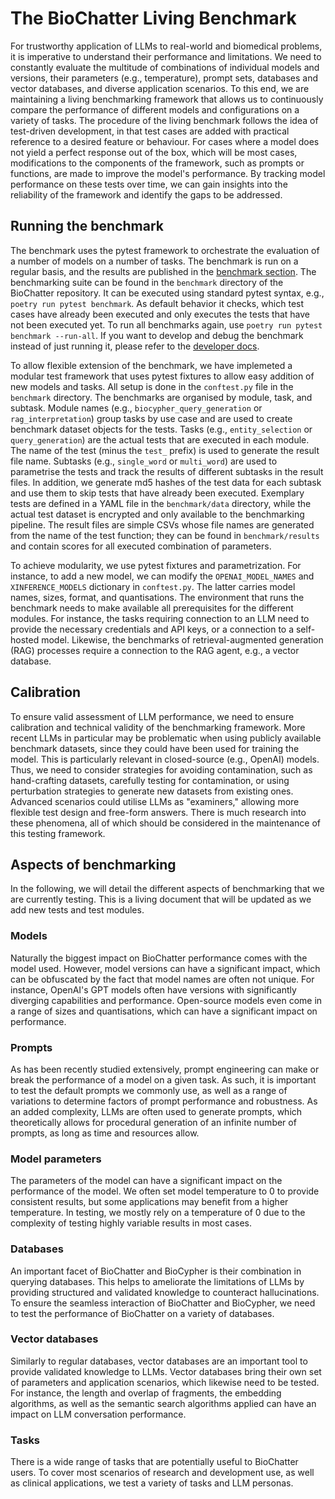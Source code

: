 # The BioChatter Living Benchmark

For trustworthy application of LLMs to real-world and biomedical problems, it is imperative to understand their performance and limitations.
We need to constantly evaluate the multitude of combinations of individual models and versions, their parameters (e.g., temperature), prompt sets, databases and vector databases, and diverse application scenarios.
To this end, we are maintaining a living benchmarking framework that allows us to continuously compare the performance of different models and configurations on a variety of tasks.
The procedure of the living benchmark follows the idea of test-driven development, in that test cases are added with practical reference to a desired feature or behaviour.
For cases where a model does not yield a perfect response out of the box, which will be most cases, modifications to the components of the framework, such as prompts or functions, are made to improve the model's performance.
By tracking model performance on these tests over time, we can gain insights into the reliability of the framework and identify the gaps to be addressed.

## Running the benchmark

The benchmark uses the pytest framework to orchestrate the evaluation of a number of models on a number of tasks.
The benchmark is run on a regular basis, and the results are published in the [benchmark section](../benchmark.md).
The benchmarking suite can be found in the `benchmark` directory of the BioChatter repository.
It can be executed using standard pytest syntax, e.g., `poetry run pytest benchmark`.
As default behavior it checks, which test cases have already been executed and only executes the tests that have not been executed yet.
To run all benchmarks again, use `poetry run pytest benchmark --run-all`.
If you want to develop and debug the benchmark instead of just running it, please refer to the [developer docs](../benchmark-developer.md).

To allow flexible extension of the benchmark, we have implemeted a modular test framework that uses pytest fixtures to allow easy addition of new models and tasks.
All setup is done in the `conftest.py` file in the `benchmark` directory.
The benchmarks are organised by module, task, and subtask.
Module names (e.g., `biocypher_query_generation` or `rag_interpretation`) group tasks by use case and are used to create benchmark dataset objects for the tests.
Tasks (e.g., `entity_selection` or `query_generation`) are the actual tests that are executed in each module.
The name of the test (minus the `test_` prefix) is used to generate the result file name.
Subtasks (e.g., `single_word` or `multi_word`) are used to parametrise the tests and track the results of different subtasks in the result files.
In addition, we generate md5 hashes of the test data for each subtask and use them to skip tests that have already been executed.
Exemplary tests are defined in a YAML file in the `benchmark/data` directory, while the actual test dataset is encrypted and only available to the benchmarking pipeline.
The result files are simple CSVs whose file names are generated from the name of the test function; they can be found in `benchmark/results` and contain scores for all executed combination of parameters.

To achieve modularity, we use pytest fixtures and parametrization.
For instance, to add a new model, we can modify the `OPENAI_MODEL_NAMES` and `XINFERENCE_MODELS` dictionary in `conftest.py`.
The latter carries model names, sizes, format, and quantisations.
The environment that runs the benchmark needs to make available all prerequisites for the different modules.
For instance, the tasks requiring connection to an LLM need to provide the necessary credentials and API keys, or a connection to a self-hosted model.
Likewise, the benchmarks of retrieval-augmented generation (RAG) processes require a connection to the RAG agent, e.g., a vector database.

## Calibration

To ensure valid assessment of LLM performance, we need to ensure calibration and technical validity of the benchmarking framework.
More recent LLMs in particular may be problematic when using publicly available benchmark datasets, since they could have been used for training the model.
This is particularly relevant in closed-source (e.g., OpenAI) models.
Thus, we need to consider strategies for avoiding contamination, such as hand-crafting datasets, carefully testing for contamination, or using perturbation strategies to generate new datasets from existing ones.
Advanced scenarios could utilise LLMs as "examiners," allowing more flexible test design and free-form answers.
There is much research into these phenomena, all of which should be considered in the maintenance of this testing framework.

## Aspects of benchmarking

In the following, we will detail the different aspects of benchmarking that we are currently testing.
This is a living document that will be updated as we add new tests and test modules.

### Models

Naturally the biggest impact on BioChatter performance comes with the model used.
However, model versions can have a significant impact, which can be obfuscated by the fact that model names are often not unique.
For instance, OpenAI's GPT models often have versions with significantly diverging capabilities and performance.
Open-source models even come in a range of sizes and quantisations, which can have a significant impact on performance.

### Prompts

As has been recently studied extensively, prompt engineering can make or break the performance of a model on a given task.
As such, it is important to test the default prompts we commonly use, as well as a range of variations to determine factors of prompt performance and robustness.
As an added complexity, LLMs are often used to generate prompts, which theoretically allows for procedural generation of an infinite number of prompts, as long as time and resources allow.

### Model parameters

The parameters of the model can have a significant impact on the performance of the model.
We often set model temperature to 0 to provide consistent results, but some applications may benefit from a higher temperature.
In testing, we mostly rely on a temperature of 0 due to the complexity of testing highly variable results in most cases.

### Databases

An important facet of BioChatter and BioCypher is their combination in querying databases.
This helps to ameliorate the limitations of LLMs by providing structured and validated knowledge to counteract hallucinations.
To ensure the seamless interaction of BioChatter and BioCypher, we need to test the performance of BioChatter on a variety of databases.

### Vector databases

Similarly to regular databases, vector databases are an important tool to provide validated knowledge to LLMs.
Vector databases bring their own set of parameters and application scenarios, which likewise need to be tested.
For instance, the length and overlap of fragments, the embedding algorithms, as well as the semantic search algorithms applied can have an impact on LLM conversation performance.

### Tasks

There is a wide range of tasks that are potentially useful to BioChatter users.
To cover most scenarios of research and development use, as well as clinical applications, we test a variety of tasks and LLM personas.

